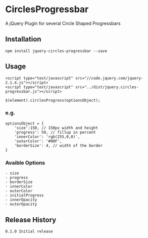 # CirclesProgressbar
A jQuery Plugin for several Circle Shaped Progressbars

## Installation
	npm install jquery-circles-progressbar --save

## Usage
	<script type="text/javascript" src="//code.jquery.com/jquery-2.1.4.js"></script>
	<script type="text/javascript" src="../dist/jquery.circles-progressbar.js"></script>

	$(element).circlesProgress(optionsObject);

### e.g.
	optionsObject = {
		'size':150, // 150px width and height
		'progress': 50, // fillup in percent
		'innerColor': 'rgb(255,0,0)',
		'outerColor': '#00F',
		'borderSize': 4, // width of the border
	}

### Avaible Options
	- size 
	- progress
	- borderSize
	- innerColor
	- outerColor
	- initialProgress
	- innerOpacity
	- outerOpacity

## Release History
	0.1.0 Initial release